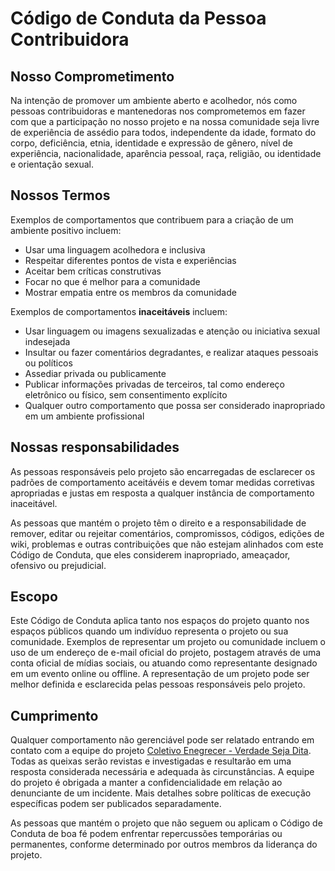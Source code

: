 # Código de Conduta da Pessoa Contribuidora

## Nosso Comprometimento

Na intenção de promover um ambiente aberto e acolhedor, nós como pessoas contribuidoras e mantenedoras nos comprometemos em fazer com que a participação no nosso projeto e na nossa comunidade seja livre de experiência de assédio para todos, independente da idade, formato do corpo, deficiência, etnia, identidade e expressão de gênero, nível de experiência, nacionalidade, aparência pessoal, raça, religião, ou identidade e orientação sexual.

## Nossos Termos

Exemplos de comportamentos que contribuem para a criação de um ambiente positivo incluem:

* Usar uma linguagem acolhedora e inclusiva
* Respeitar diferentes pontos de vista e experiências
* Aceitar bem críticas construtivas
* Focar no que é melhor para a comunidade
* Mostrar empatia entre os membros da comunidade

Exemplos de comportamentos **inaceitáveis** incluem:

* Usar linguagem ou imagens sexualizadas e atenção ou iniciativa sexual indesejada
* Insultar ou fazer comentários degradantes, e realizar ataques pessoais ou políticos
* Assediar privada ou publicamente
* Publicar informações privadas de terceiros, tal como endereço eletrônico ou físico, sem consentimento explícito
* Qualquer outro comportamento que possa ser considerado inapropriado em um ambiente profissional


## Nossas responsabilidades

As pessoas responsáveis pelo projeto são encarregadas de esclarecer os padrões de comportamento aceitávéis e devem tomar medidas corretivas apropriadas e justas em resposta a qualquer instância de comportamento inaceitável.

As pessoas que mantém o projeto têm o direito e a responsabilidade de remover, editar ou rejeitar comentários, compromissos, códigos, edições de wiki, problemas e outras contribuições que não estejam alinhados com este Código de Conduta, que eles considerem inapropriado, ameaçador, ofensivo ou prejudicial.

## Escopo

Este Código de Conduta aplica tanto nos espaços do projeto quanto nos espaços públicos quando um indivíduo representa o projeto ou sua comunidade. Exemplos de representar um projeto ou comunidade incluem o uso de um endereço de e-mail oficial do projeto, postagem através de uma conta oficial de mídias sociais, ou atuando como representante designado em um evento online ou offline. A representação de um projeto pode ser melhor definida e esclarecida pelas pessoas responsáveis ​​pelo projeto.

## Cumprimento

Qualquer comportamento não gerenciável pode ser relatado entrando em contato com a equipe do projeto [Coletivo Enegrecer - Verdade Seja Dita](https://gitter.im/Coletivo-Enegrecer/Enegrecer). Todas as queixas serão revistas e investigadas e resultarão em uma resposta considerada necessária e adequada às circunstâncias. A equipe do projeto é obrigada a manter a confidencialidade em relação ao denunciante de um incidente. Mais detalhes sobre políticas de execução específicas podem ser publicados separadamente.

As pessoas que mantém o projeto que não seguem ou aplicam o Código de Conduta de boa fé podem enfrentar repercussões temporárias ou permanentes, conforme determinado por outros membros da liderança do projeto.

